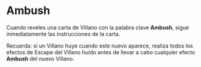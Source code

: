 
# Ambush

Cuando reveles una carta de Villano con la palabra clave **Ambush**, sigue inmediatamente las instrucciones de la carta.

Recuerda: si un Villano huye cuando este nuevo aparece, realiza todos los efectos de Escape del Villano huído antes de llevar a cabo cualquier efecto **Ambush** del nuevo Villano.